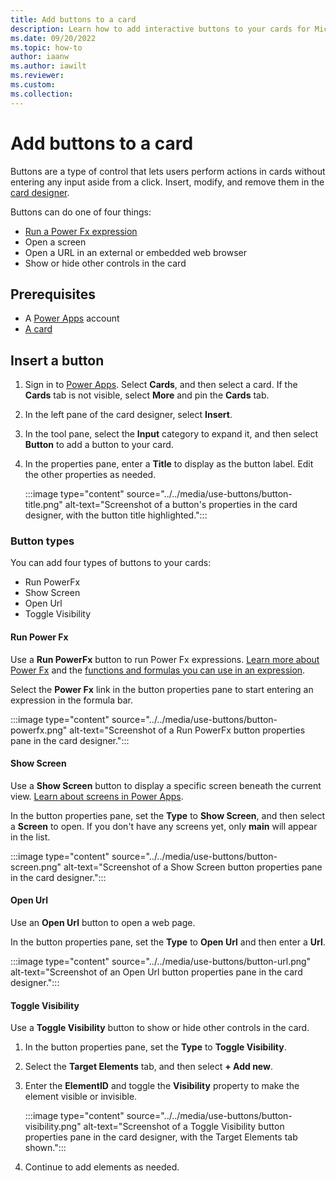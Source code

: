 ```yaml
---
title: Add buttons to a card
description: Learn how to add interactive buttons to your cards for Microsoft Power Apps.
ms.date: 09/20/2022
ms.topic: how-to
author: iaanw
ms.author: iawilt
ms.reviewer: 
ms.custom: 
ms.collection: 
---
```


# Add buttons to a card

Buttons are a type of control that lets users perform actions in cards without entering any input aside from a click. Insert, modify, and remove them in the [card designer](../designer-overview.md).

Buttons can do one of four things:

- [Run a Power Fx expression](../power-fx/intro-to-pfx.md)
- Open a screen
- Open a URL in an external or embedded web browser
- Show or hide other controls in the card

## Prerequisites

- A [Power Apps](https://powerapps.microsoft.com/) account
- [A card](../../tutorials/hello-world-card.md)

## Insert a button

1. Sign in to [Power Apps](https://powerapps.microsoft.com/). Select **Cards**, and then select a card. If the **Cards** tab is not visible, select **More** and pin the **Cards** tab.

1. In the left pane of the card designer, select **Insert**.

1. In the tool pane, select the **Input** category to expand it, and then select **Button** to add a button to your card.

1. In the properties pane, enter a **Title** to display as the button label. Edit the other properties as needed.

    :::image type="content" source="../../media/use-buttons/button-title.png" alt-text="Screenshot of a button's properties in the card designer, with the button title highlighted.":::

### Button types

You can add four types of buttons to your cards:

- Run PowerFx
- Show Screen
- Open Url
- Toggle Visibility

#### Run Power Fx

Use a **Run PowerFx** button to run Power Fx expressions. [Learn more about Power Fx](../power-fx/intro-to-pfx.md) and the [functions and formulas you can use in an expression](/powerapps/maker/canvas-apps/formula-reference).

Select the **Power Fx** link in the button properties pane to start entering an expression in the formula bar.

:::image type="content" source="../../media/use-buttons/button-powerfx.png" alt-text="Screenshot of a Run PowerFx button properties pane in the card designer.":::

#### Show Screen

Use a **Show Screen** button to display a specific screen beneath the current view. [Learn about screens in Power Apps](../screens/use-screens.md).

In the button properties pane, set the **Type** to **Show Screen**, and then select a **Screen** to open. If you don't have any screens yet, only **main** will appear in the list.

:::image type="content" source="../../media/use-buttons/button-screen.png" alt-text="Screenshot of a Show Screen button properties pane in the card designer.":::

#### Open Url

Use an **Open Url** button to open a web page.

In the button properties pane, set the **Type** to **Open Url** and then enter a **Url**.

:::image type="content" source="../../media/use-buttons/button-url.png" alt-text="Screenshot of an Open Url button properties pane in the card designer.":::

#### Toggle Visibility

Use a **Toggle Visibility** button to show or hide other controls in the card.

1. In the button properties pane, set the **Type** to **Toggle Visibility**.
1. Select the **Target Elements** tab, and then select **+ Add new**.
1. Enter the **ElementID** and toggle the **Visibility** property to make the element visible or invisible.

    :::image type="content" source="../../media/use-buttons/button-visibility.png" alt-text="Screenshot of a Toggle Visibility button properties pane in the card designer, with the Target Elements tab shown.":::

1. Continue to add elements as needed.
